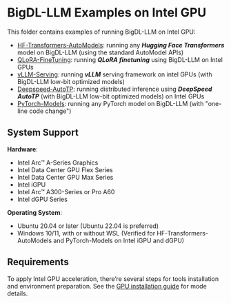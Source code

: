# BigDL-LLM Examples on Intel GPU

This folder contains examples of running BigDL-LLM on Intel GPU:

- [HF-Transformers-AutoModels](HF-Transformers-AutoModels): running any ***Hugging Face Transformers*** model on BigDL-LLM (using the standard AutoModel APIs)
- [QLoRA-FineTuning](QLoRA-FineTuning): running ***QLoRA finetuning*** using BigDL-LLM on Intel GPUs
- [vLLM-Serving](vLLM-Serving): running ***vLLM*** serving framework on intel GPUs (with BigDL-LLM low-bit optimized models)
- [Deepspeed-AutoTP](Deepspeed-AutoTP): running distributed inference using ***DeepSpeed AutoTP*** (with BigDL-LLM low-bit optimized models) on Intel GPUs
- [PyTorch-Models](PyTorch-Models): running any PyTorch model on BigDL-LLM (with "one-line code change")


## System Support
**Hardware**:
- Intel Arc™ A-Series Graphics
- Intel Data Center GPU Flex Series
- Intel Data Center GPU Max Series
- Intel iGPU
- Intel Arc™ A300-Series or Pro A60
- Intel dGPU Series

**Operating System**:
- Ubuntu 20.04 or later (Ubuntu 22.04 is preferred)
- Windows 10/11, with or without WSL (Verified for HF-Transformers-AutoModels and PyTorch-Models on Intel iGPU and dGPU)

## Requirements
To apply Intel GPU acceleration, there’re several steps for tools installation and environment preparation. See the [GPU installation guide](https://bigdl.readthedocs.io/en/latest/doc/LLM/Overview/install_gpu.html) for mode details.